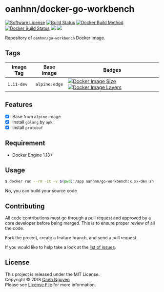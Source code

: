 # oanhnn/docker-go-workbench

[![Software License](https://img.shields.io/github/license/oanhnn/docker-go-workbench.svg)](LICENSE)
[![Build Status](https://img.shields.io/travis/oanhnn/docker-go-workbench/master.svg)](https://travis-ci.org/oanhnn/docker-go-workbench)
[![Docker Build Method](https://img.shields.io/docker/automated/oanhnn/go-workbench.svg)]()
[![Docker Build Status](https://img.shields.io/docker/build/oanhnn/go-workbench.svg)]()
![](/docker/pulls/oanhnn/go-workbench.svg)
![](/docker/stars/oanhnn/go-workbench.svg)

Repository of `oanhnn/go-workbench` Docker image.

## Tags

Image Tag    | Base Image           | Badges
-------------|----------------------|-------
`1.11-dev`   | `alpine:edge`        | [![Docker Image Size](/microbadger/image-size/oanhnn/go-workbench/1.11-dev.svg)](https://microbadger.com/images/oanhnn/go-workbench:1.11-dev) [![Docker Image Layers](/microbadger/layers/oanhnn/go-workbench/1.11-dev.svg)](https://microbadger.com/images/oanhnn/go-workbench:1.11-dev)

## Features

- [x] Base from `alpine` image
- [x] Install `golang` by `apk`
- [x] Install `protobuf`

## Requirement
- Docker Engine 1.13+

## Usage

```bash
$ docker run --rm -it -v $(pwd):/app oanhnn/go-workbench:x.xx-dev sh
```

No, you can build your source code

## Contributing

All code contributions must go through a pull request and approved by a core developer before being merged. 
This is to ensure proper review of all the code.

Fork the project, create a feature branch, and send a pull request.

If you would like to help take a look at the [list of issues](https://github.com/oanhnn/docker-go-workbench/issues).

## License

This project is released under the MIT License.   
Copyright © 2018 [Oanh Nguyen](https://github.com/oanhnn)   
Please see [License File](https://github.com/oanhnn/docker-go-workbench/blob/master/LICENSE) for more information.
